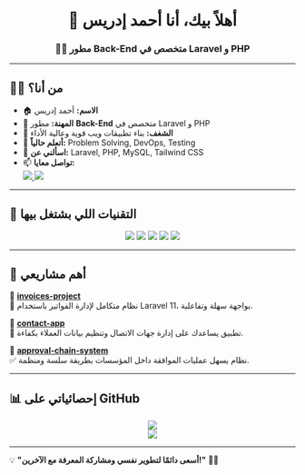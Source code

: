 <h1 align="center">👋 أهلاً بيك، أنا أحمد إدريس</h1>  
<h3 align="center">👨‍💻 مطور Back-End متخصص في Laravel و PHP</h3>  

---

## 👨‍💻 **من أنا؟**  
- 🏠 **الاسم:** أحمد إدريس  
- 💼 **المهنة:** مطور **Back-End** متخصص في Laravel و PHP  
- 🚀 **الشغف:** بناء تطبيقات ويب قوية وعالية الأداء  
- 🌱 **أتعلم حالياً:** Problem Solving, DevOps, Testing  
- 💬 **اسألني عن:** Laravel, PHP, MySQL, Tailwind CSS  
- 📫 **تواصل معايا:**  
  <a href="https://www.linkedin.com/in/ahmed-edress-627b56238" target="_blank">
    <img src="https://img.shields.io/badge/LinkedIn-0077B5?style=for-the-badge&logo=linkedin&logoColor=white" />
  </a>
  <a href="mailto:ahmededress111@gmail.com">
    <img src="https://img.shields.io/badge/Email-D14836?style=for-the-badge&logo=gmail&logoColor=white" />
  </a>  

---

## 🔧 **التقنيات اللي بشتغل بيها**  
<p align="center">
  <img src="https://img.shields.io/badge/PHP-777BB4?style=for-the-badge&logo=php&logoColor=white" />
  <img src="https://img.shields.io/badge/Laravel-FF2D20?style=for-the-badge&logo=laravel&logoColor=white" />
  <img src="https://img.shields.io/badge/MySQL-4479A1?style=for-the-badge&logo=mysql&logoColor=white" />
  <img src="https://img.shields.io/badge/Tailwind%20CSS-38B2AC?style=for-the-badge&logo=tailwind-css&logoColor=white" />
  <img src="https://img.shields.io/badge/Docker-2496ED?style=for-the-badge&logo=docker&logoColor=white" />
</p>  

---

## 📂 **أهم مشاريعي**  
🔹 **[invoices-project](https://github.com/ahmed-on391/invoices_project.git)**  
🚀 نظام متكامل لإدارة الفواتير باستخدام Laravel 11، بواجهة سهلة وتفاعلية.  

🔹 **[contact-app](https://github.com/ahmed-on391/contact-app)**  
📇 تطبيق يساعدك على إدارة جهات الاتصال وتنظيم بيانات العملاء بكفاءة.  

🔹 **[approval-chain-system](https://github.com/ahmed-on391/approval-chain-system)**  
✅ نظام يسهل عمليات الموافقة داخل المؤسسات بطريقة سلسة ومنظمة.  

---

## 📊 **إحصائياتي على GitHub**  
<p align="center">
  <img src="https://github-readme-stats.vercel.app/api?username=ahmed-on391&show_icons=true&theme=radical" />
  <br>
  <img src="https://github-readme-streak-stats.herokuapp.com/?user=ahmed-on391&theme=radical" />
</p>  

---

💡 **"أسعى دائمًا لتطوير نفسي ومشاركة المعرفة مع الآخرين!"** 🚀🔥
